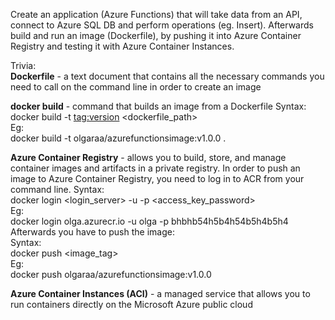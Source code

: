 Create an application (Azure Functions) that will take data from an API, connect to Azure SQL DB and perform operations (eg. Insert). Afterwards build and run an image (Dockerfile), by pushing it into Azure Container Registry and testing it with Azure Container Instances.

Trivia:                          
**Dockerfile** - a text document that contains all the necessary commands you need to call on the command line in order to create an image

**docker build** - command that builds an image from a Dockerfile
Syntax:                                               
docker build -t <tag:version> <dockerfile_path>                          
Eg:                                
docker build -t olgaraa/azurefunctionsimage:v1.0.0 .

**Azure Container Registry** - allows you to build, store, and manage container images and artifacts in a private registry.
In order to push an image to Azure Container Registry, you need to log in to ACR from your command line.
Syntax:                                           
docker login <login_server> -u <user> -p <access_key_password>                                   
Eg:                                                
docker login olga.azurecr.io -u olga -p bhbhb54h5b4h54b5h4b5h4
Afterwards you have to push the image:              
Syntax:                                  
docker push <image_tag>                                       
Eg:                             
docker push olgaraa/azurefunctionsimage:v1.0.0
	
**Azure Container Instances (ACI)** - a managed service that allows you to run containers directly on the Microsoft Azure public cloud
